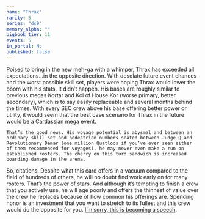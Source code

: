 ```yaml
---
name: "Thrax"
rarity: 5
series: "ds9"
memory_alpha: ""
bigbook_tier: 11
events: 5
in_portal: No
published: false
---
```


Poised to bring in the new meh-ga with a whimper, Thrax has exceeded all expectations...in the opposite direction. With desolate future event chances and the worst possible skill set, players were hoping Thrax would lower the boom with his stats. It didn’t happen. His bases are roughly similar to previous megas Kortar and Kol of House Kor (worse primary, better secondary), which is to say easily replaceable and several months behind the times. With every SEC crew above his base offering better power or utility, it would seem that the best case scenario for Thrax in the future would be a Cardassian mega event.

    That’s the good news. His voyage potential is abysmal and between an ordinary skill set and pedestrian numbers seated between Judge Q and Revolutionary Damar (one million Quatloos if you’ve ever seen either of them recommended for voyages), he may never even make a run on established rosters. The cherry on this turd sandwich is increased boarding damage in the arena.

   So, citations. Despite what this card offers in a vacuum compared to the field of hundreds of others, he will no doubt find work early on for many rosters. That’s the power of stars. And although it’s tempting to finish a crew that you actively use, he will age poorly and offers the thinnest of value over the crew he replaces because of how common his offerings are. Spending honor is an investment that you want to stretch to its fullest and this crew would do the opposite for you. [I’m sorry, this is becoming a speech](https://getyarn.io/yarn-clip/efcd8451-7001-4147-8ed1-cbc5853fddfa).
